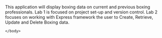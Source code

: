 <!DOCTYPE html>
<html>
	<head>
		<title><h1>Full-stack Nodejs Boxing Stat App</h1> </title>
	</head>
	<body>
		<p> This application will display boxing data on current and previous boxing professionals. Lab 1 is focused on project set-up and version control. Lab 2 focuses on working with Express framework the user to Create, Retrieve, Update and Delete Boxing data.</p>

	</body>
</html>